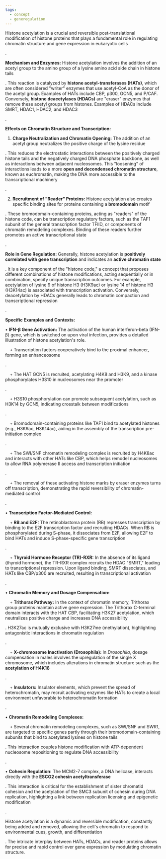 ```yaml
---
tags:
  - concept
  - generegulation
---
```

Histone acetylation is a crucial and reversible post-translational modification of histone proteins that plays a fundamental role in regulating chromatin structure and gene expression in eukaryotic cells

.

**Mechanism and Enzymes:** Histone acetylation involves the addition of an acetyl group to the amino group of a lysine amino acid side chain in histone tails

. This reaction is catalyzed by **histone acetyl-transferases (HATs)**, which are often considered "writer" enzymes that use acetyl-CoA as the donor of the acetyl group. Examples of HATs include CBP, p300, GCN5, and P/CAF. Conversely, **histone deacetylases (HDACs)** are "eraser" enzymes that remove these acetyl groups from histones. Examples of HDACs include SMRT, HDAC1, HDAC2, and HDAC3

.

**Effects on Chromatin Structure and Transcription:**

1. **Charge Neutralization and Chromatin Opening:** The addition of an acetyl group neutralizes the positive charge of the lysine residue

. This reduces the electrostatic interactions between the positively charged histone tails and the negatively charged DNA phosphate backbone, as well as interactions between adjacent nucleosomes. This "loosening" of interactions leads to a more **open and decondensed chromatin structure**, known as euchromatin, making the DNA more accessible to the transcriptional machinery

.

2. **Recruitment of "Reader" Proteins:** Histone acetylation also creates specific binding sites for proteins containing a **bromodomain** motif

. These bromodomain-containing proteins, acting as "readers" of the histone code, can be transcription regulatory factors, such as the TAF1 subunit of the general transcription factor TFIID, or components of chromatin remodeling complexes. Binding of these readers further promotes an active transcriptional state

.

**Role in Gene Regulation:** Generally, histone acetylation is **positively correlated with gene transcription** and indicates an **active chromatin state**

. It is a key component of the "histone code," a concept that proposes different combinations of histone modifications, acting sequentially or in combination, specify unique transcription outcomes. For example, acetylation of lysine 9 of histone H3 (H3K9ac) or lysine 14 of histone H3 (H3K14ac) is associated with transcription activation. Conversely, deacetylation by HDACs generally leads to chromatin compaction and transcriptional repression

.

**Specific Examples and Contexts:**

• **IFN-β Gene Activation:** The activation of the human interferon-beta (IFN-β) gene, which is switched on upon viral infection, provides a detailed illustration of histone acetylation's role.

    ◦ Transcription factors cooperatively bind to the proximal enhancer, forming an enhanceosome

.

    ◦ The HAT GCN5 is recruited, acetylating H4K8 and H3K9, and a kinase phosphorylates H3S10 in nucleosomes near the promoter

.

    ◦ H3S10 phosphorylation can promote subsequent acetylation, such as H3K14 by GCN5, indicating crosstalk between modifications

.

    ◦ Bromodomain-containing proteins like TAF1 bind to acetylated histones (e.g., H3K9ac, H3K14ac), aiding in the assembly of the transcription pre-initiation complex

.

    ◦ The SWI/SNF chromatin remodeling complex is recruited by H4K8ac and interacts with other HATs like CBP, which helps remodel nucleosomes to allow RNA polymerase II access and transcription initiation

.

    ◦ The removal of these activating histone marks by eraser enzymes turns off transcription, demonstrating the rapid reversibility of chromatin-mediated control

.

• **Transcription Factor-Mediated Control:**

    ◦ **RB and E2F:** The retinoblastoma protein (RB) represses transcription by binding to the E2F transcription factor and recruiting HDACs. When RB is phosphorylated during S-phase, it dissociates from E2F, allowing E2F to bind HATs and induce S-phase-specific gene transcription

.

    ◦ **Thyroid Hormone Receptor (TR)-RXR:** In the absence of its ligand (thyroid hormone), the TR-RXR complex recruits the HDAC "SMRT," leading to transcriptional repression. Upon ligand binding, SMRT dissociates, and HATs like CBP/p300 are recruited, resulting in transcriptional activation

.

• **Chromatin Memory and Dosage Compensation:**

    ◦ **Trithorax Pathway:** In the context of chromatin memory, Trithorax group proteins maintain active gene expression. The Trithorax C-terminal domain interacts with the HAT CBP, facilitating H3K27 acetylation, which neutralizes positive charge and increases DNA accessibility

. H3K27ac is mutually exclusive with H3K27me (methylation), highlighting antagonistic interactions in chromatin regulation

.

    ◦ **X-chromosome Inactivation (Drosophila):** In _Drosophila_, dosage compensation in males involves the upregulation of the single X chromosome, which includes alterations in chromatin structure such as the **acetylation of H4K16**

.

    ◦ **Insulators:** Insulator elements, which prevent the spread of heterochromatin, may recruit activating enzymes like HATs to create a local environment unfavorable to heterochromatin formation

.

• **Chromatin Remodeling Complexes:**

    ◦ Several chromatin remodeling complexes, such as SWI/SNF and SWR1, are targeted to specific genes partly through their bromodomain-containing subunits that bind to acetylated lysines on histone tails

. This interaction couples histone modification with ATP-dependent nucleosome repositioning to regulate DNA accessibility

.

• **Cohesin Regulation:** The MCM2-7 complex, a DNA helicase, interacts directly with the **ESCO2 cohesin acetyltransferase**

. This interaction is critical for the establishment of sister chromatid cohesion and the acetylation of the SMC3 subunit of cohesin during DNA replication, highlighting a link between replication licensing and epigenetic modification

.

Histone acetylation is a dynamic and reversible modification, constantly being added and removed, allowing the cell's chromatin to respond to environmental cues, growth, and differentiation

. The intricate interplay between HATs, HDACs, and reader proteins allows for precise and rapid control over gene expression by modulating chromatin structure.